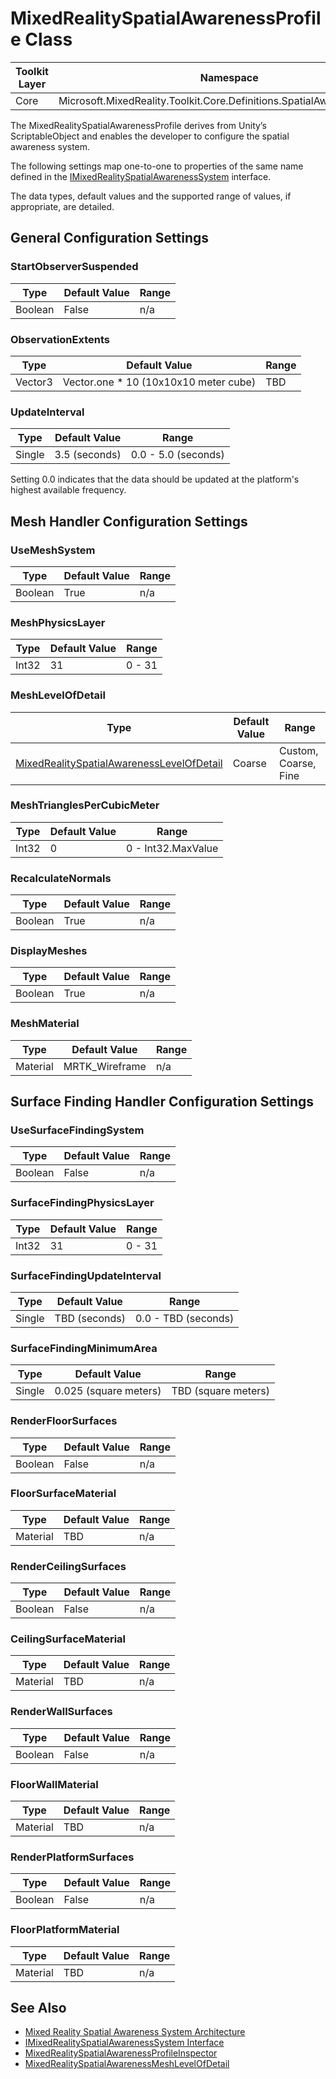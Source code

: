 # MixedRealitySpatialAwarenessProfile Class

| Toolkit Layer | Namespace |
| --- | --- |
| Core | Microsoft.MixedReality.Toolkit.Core.Definitions.SpatialAwarenessSystem |

The MixedRealitySpatialAwarenessProfile derives from Unity’s ScriptableObject and enables the developer to configure the spatial awareness system.

The following settings map one-to-one to properties of the same name defined in the [IMixedRealitySpatialAwarenessSystem](../IMixedRealitySpatialAwarenessSystem.md) interface.

The data types, default values and the supported range of values, if appropriate, are detailed.

## General Configuration Settings

### StartObserverSuspended

| Type | Default Value | Range |
| --- | --- | --- |
| Boolean | False | n/a |

### ObservationExtents

| Type | Default Value | Range |
| --- | --- | --- |
| Vector3 | Vector.one * 10 (10x10x10 meter cube) | TBD |

### UpdateInterval

| Type | Default Value | Range |
| --- | --- | --- |
| Single | 3.5 (seconds) | 0.0 - 5.0 (seconds) |

Setting 0.0 indicates that the data should be updated at the platform's highest available frequency.

## Mesh Handler Configuration Settings

### UseMeshSystem

| Type | Default Value | Range |
| --- | --- | --- |
| Boolean | True | n/a |

### MeshPhysicsLayer

| Type | Default Value | Range |
| --- | --- | --- |
| Int32 | 31 | 0 - 31 |

### MeshLevelOfDetail

| Type | Default Value | Range |
| --- | --- | --- |
| [MixedRealitySpatialAwarenessLevelOfDetail](./MixedRealitySpatialAwarenessLevelOfDetail.md) | Coarse | Custom, Coarse, Fine |

### MeshTrianglesPerCubicMeter

| Type | Default Value | Range |
| --- | --- | --- |
| Int32 | 0 | 0 - Int32.MaxValue |

### RecalculateNormals

| Type | Default Value | Range |
| --- | --- | --- |
| Boolean | True | n/a |

### DisplayMeshes

| Type | Default Value | Range |
| --- | --- | --- |
| Boolean | True | n/a |

### MeshMaterial

| Type | Default Value | Range |
| --- | --- | --- |
| Material | MRTK_Wireframe | n/a |

## Surface Finding Handler Configuration Settings

### UseSurfaceFindingSystem

| Type | Default Value | Range |
| --- | --- | --- |
| Boolean | False | n/a |

### SurfaceFindingPhysicsLayer

| Type | Default Value | Range |
| --- | --- | --- |
| Int32 | 31 | 0 - 31 |

### SurfaceFindingUpdateInterval

| Type | Default Value | Range |
| --- | --- | --- |
| Single | TBD (seconds) | 0.0 - TBD (seconds) |

### SurfaceFindingMinimumArea

| Type | Default Value | Range |
| --- | --- | --- |
| Single | 0.025 (square meters) | TBD (square meters) |

### RenderFloorSurfaces

| Type | Default Value | Range |
| --- | --- | --- |
| Boolean | False | n/a |

### FloorSurfaceMaterial

| Type | Default Value | Range |
| --- | --- | --- |
| Material | TBD | n/a |

### RenderCeilingSurfaces

| Type | Default Value | Range |
| --- | --- | --- |
| Boolean | False | n/a |

### CeilingSurfaceMaterial

| Type | Default Value | Range |
| --- | --- | --- |
| Material | TBD | n/a |

### RenderWallSurfaces

| Type | Default Value | Range |
| --- | --- | --- |
| Boolean | False | n/a |

### FloorWallMaterial

| Type | Default Value | Range |
| --- | --- | --- |
| Material | TBD | n/a |

### RenderPlatformSurfaces

| Type | Default Value | Range |
| --- | --- | --- |
| Boolean | False | n/a |

### FloorPlatformMaterial

| Type | Default Value | Range |
| --- | --- | --- |
| Material | TBD | n/a |

## See Also

- [Mixed Reality Spatial Awareness System Architecture](./SpatialAwarenessSystemArchitecture.md)
- [IMixedRealitySpatialAwarenessSystem Interface](./IMixedRealitySpatialAwarenessSystem.md)
- [MixedRealitySpatialAwarenessProfileInspector](./MixedRealitySpatialAwarenessProfileInspector.md)
- [MixedRealitySpatialAwarenessMeshLevelOfDetail](./MixedRealitySpatialAwarenessMeshLevelOfDetail.md)
